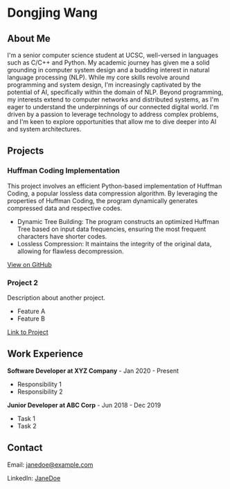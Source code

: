 # Dongjing Wang

## About Me

I'm a senior computer science student at UCSC, well-versed in languages such as C/C++ and Python. My academic journey has given me a solid grounding in computer system design and a budding interest in natural language processing (NLP). While my core skills revolve around programming and system design, I'm increasingly captivated by the potential of AI, specifically within the domain of NLP. Beyond programming, my interests extend to computer networks and distributed systems, as I'm eager to understand the underpinnings of our connected digital world. I'm driven by a passion to leverage technology to address complex problems, and I'm keen to explore opportunities that allow me to dive deeper into AI and system architectures.

## Projects

### Huffman Coding Implementation

This project involves an efficient Python-based implementation of Huffman Coding, a popular lossless data compression algorithm. By leveraging the properties of Huffman Coding, the program dynamically generates compressed data and respective codes.

- Dynamic Tree Building: The program constructs an optimized Huffman Tree based on input data frequencies, ensuring the most frequent characters have shorter codes.
- Lossless Compression: It maintains the integrity of the original data, allowing for flawless decompression.

[View on GitHub](https://github.com/MonsterBlue01/Huffman-Coding)

### Project 2

Description about another project. 

- Feature A
- Feature B

[Link to Project](https://example.com)

## Work Experience

**Software Developer at XYZ Company** - Jan 2020 - Present

- Responsibility 1
- Responsibility 2

**Junior Developer at ABC Corp** - Jun 2018 - Dec 2019

- Task 1
- Task 2

## Contact

Email: janedoe@example.com

LinkedIn: [JaneDoe](https://linkedin.com/in/janedoe)
